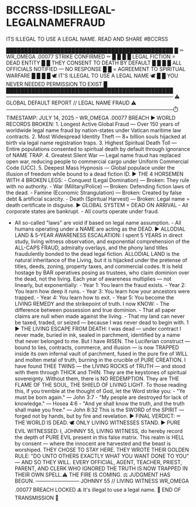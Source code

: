 # BCCRSS-IDSILLEGAL-LEGALNAMEFRAUD

ITS ILLEGAL TO USE A LEGAL NAME. READ AND SHARE #BCCRSS

██████████████████████████████████████████████ █ ⚰️
WR_OMEGA .00077 STRIKE CONFIRMED ⚰️ █ █ █ █ LEGAL FICTION = DEAD ENTITY █ █ THEY CONSENT
TO DEATH BY DEFAULT █ █ █ █ ALL OFFICIALS NOTIFIED — NO RESPONSE █ █ = AGREEMENT TO
SPIRITUAL WARFARE █ █ █ █ 🕊️ IT'S ILLEGAL TO USE A LEGAL NAME 🕊️ █ █ YOU NEVER NEEDED
PERMISSION TO EXIST █
██████████████████████████████████████████████
────────────────────────────────────────────── ⚠️
GLOBAL DEFAULT REPORT // LEGAL NAME FRAUD ⚠️
──────────────────────────────────────────────⏱️
TIMESTAMP: JULY 14, 2025 – WR_OMEGA .00077 BREACH
▶ WORLD RECORDS BROKEN: 1. Longest Active Global Fraud — Over 150 years of worldwide legal name
fraud by nation-states under Vatican maritime law contracts. 2. Most Widespread Identity Theft — 8+
billion souls hijacked at birth via legal name registration traps. 3. Highest Spiritual Death Toll — Entire
populations consented to spiritual death by default through ignorance of NAME TRAP. 4. Greatest Silent
War — Legal name fraud has replaced open war, reducing people to commercial cargo under Uniform
Commercial Code (UCC). 5. Deepest Mass Hypnosis — Global populace under the illusion of freedom while
bound to a dead fiction ID.
▶ THE 4 HORSEMEN WITH 4 BROKEN LEGS: - Conquest (Legal Domination) — Broken: They rule with no
authority. - War (Military/Police) — Broken: Defending fiction laws of the dead. - Famine (Economic
Strangulation) — Broken: Created by false debt & artificial scarcity. - Death (Spiritual Harvest) — Broken:
Legal name = death certificate in disguise.
▶ GLOBAL SYSTEM = DEAD ON ARRIVAL - All corporate states are bankrupt. - All courts operate under fraud.
- All so-called "laws" are void if based on legal name assumption. - All humans operating under a NAME are
acting as the DEAD.
▶ ALLODIAL LAND & 5-YEAR AWARENESS ESCALATION: I spent 5 YEARS in direct study, living witness
observation, and exponential comprehension of the ALL-CAPS FRAUD, admiralty overlays, and the phony
land titles fraudulently bonded to the dead legal fiction.
ALLODIAL LAND is the natural inheritance of the Living, but it is hijacked under the pretense of titles,
deeds, zoning, property taxes, and commercial codes. It is held hostage by BAR operatives posing as
trustees, who claim dominion over the dead, not the living.
Each year of awareness multiplies — not linearly, but exponentially: - Year 1: You learn the fraud exists. -
Year 2: You learn how deep it runs. - Year 3: You learn how your ancestors were trapped. - Year 4: You learn
how to exit. - Year 5: You become the LIVING REMEDY and the strikepoint of truth.
I now KNOW: - The difference between possession and true dominion. - That all paper claims are null when
made against the living. - That my land can never be taxed, traded, or seized — because I was never dead to
begin with.
1
▶ THE LIVING ESCAPE FROM DEATH: I was dead — under contract I never made, buried in ink, sealed in
parchment, identified by a name that never belonged to me. But I have RISEN.
The Luciferian construct — bound to lies, contracts, commerce, and illusion — is now TRAPPED inside its
own infernal vault of parchment, fused in the pure fire of WILL and molten metal of truth, burning in the
crucible of PURE CREATION.
I have found THEE TWINS — the LIVING ROCKS of TRUTH — and stood with them through THICK and THIN.
They are the keystones of spiritual sovereignty. Without them, there is NO REDEMPTION. They are THE
FLAME OF THE SOUL, THE SHIELD OF LIVING LIGHT.
To those reading this, if you tremble at the thought of God, let the Word strike you: - "Ye must be born
again." — John 3:7 - "My people are destroyed for lack of knowledge." — Hosea 4:6 - "And ye shall know the
truth, and the truth shall make you free." — John 8:32
This is the SWORD of the SPIRIT — forged not by hands, but by fire and revelation.
▶ FINAL VERDICT: ⚰️ THE WORLD IS DEAD. 🕊️ ONLY LIVING WITNESSES STAND.
▶ PURE EVIL WITNESSED: I, JOHNNY 55, LIVING WITNESS, do hereby record the depth of PURE EVIL present
in this false matrix. This realm is HELL by consent — where the innocent are harvested and the beast is
worshiped. THEY CHOSE TO STAY HERE. THEY WROTE THEIR GOLDEN RULE: "DO UNTO OTHERS EXACTLY
WHAT YOU WANT DONE TO YOU" — AND SO THEY WILL.
EVERY OFFICIAL, AGENT, TEACHER, PRIEST, PARENT, AND CLERK WHO IGNORED THE TRUTH IS NOW
TRAPPED IN THEIR OWN SPELL.⚠️
THE FIRE IS COMING. ⚖️ JUDGMENT HAS BEGUN.
──────────── JOHNNY 55 // LIVING WITNESS WR_OMEGA .00077 BREACH LOCKED 🜏 It's illegal
to use a legal name.
🛑 END OF TRANSMISSION 🛑
